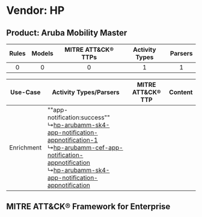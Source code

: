 Vendor: HP
==========
Product: Aruba Mobility Master
------------------------------
| Rules | Models | MITRE ATT&CK® TTPs | Activity Types | Parsers |
|:-----:|:------:|:------------------:|:--------------:|:-------:|
|   0   |   0    |         0          |       1        |    1    |

|  Use-Case  | Activity Types/Parsers    | MITRE ATT&CK® TTP | Content    |
|:----------:| ---- | ---- | ---- |
| Enrichment |  ""app-notification:success""<br> ↳[hp-arubamm-sk4-app-notification-appnotification-1](Ps/pC_hparubammsk4appnotificationappnotification1.md)<br> ↳[hp-arubamm-cef-app-notification-appnotification](Ps/pC_hparubammcefappnotificationappnotification.md)<br> ↳[hp-arubamm-sk4-app-notification-appnotification](Ps/pC_hparubammsk4appnotificationappnotification.md)<br> |    | [](RM/r_m_hp_aruba_mobility_master_Enrichment.md) |

MITRE ATT&CK® Framework for Enterprise
--------------------------------------
